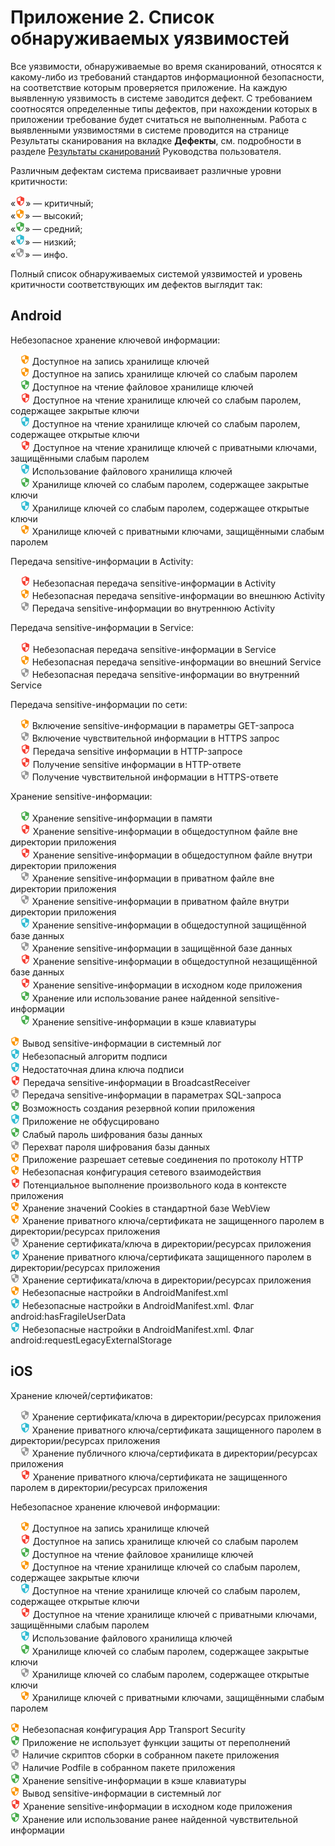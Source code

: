 # Приложение 2. Список обнаруживаемых уязвимостей

  <p>Все уязвимости, обнаруживаемые во время сканирований, относятся к какому-либо из требований стандартов информационной безопасности, на соответствие которым проверяется приложение. На каждую выявленную уязвимость в системе заводится дефект. С требованием соотносятся определенные типы дефектов, при нахождении которых в приложении требование будет считаться не выполненным. Работа с выявленными уязвимостями в системе проводится на странице Результаты сканирования на вкладке <strong>Дефекты</strong>, см. подробности в разделе <a href="../ug/rezultaty_skanirovanij.htm">Результаты сканирований</a> Руководства пользователя.</p>
  <p>Различным дефектам система присваивает различные уровни критичности:</p>
  <p>«<img src="assets/images/image.png" />» — критичный;<br />
    «<img height="17" src="assets/images/image1.png" width="15" />» — высокий;<br />
    «<img src="assets/images/image2.png" />» — средний;<br />
    «<img height="18" src="assets/images/image3.png" width="15" />» — низкий;<br />
    «<img src="assets/images/image4.png" />» — инфо.</p>
  <p>Полный список обнаруживаемых системой уязвимостей и уровень критичности соответствующих им дефектов выглядит так:</p>
  <h2>Android</h2>
  <p>Небезопасное хранение ключевой информации:</p>
  <p>    <img height="17" src="assets/images/image1.png" width="15" /> Доступное на запись хранилище ключей<br />
        <img height="17" src="assets/images/image1.png" width="15" /> Доступное на запись хранилище ключей со слабым паролем<br />
        <img src="assets/images/image2.png" /> Доступное на чтение файловое хранилище ключей<br />
        <img src="assets/images/image.png" /> Доступное на чтение хранилище ключей со слабым паролем, содержащее закрытые ключи<br />
        <img height="18" src="assets/images/image3.png" width="15" /> Доступное на чтение хранилище ключей со слабым паролем, содержащее открытые ключи<br />
        <img height="18" src="assets/images/image.png" width="16" /> Доступное на чтение хранилище ключей с приватными ключами, защищёнными слабым паролем<br />
        <img height="18" src="assets/images/image3.png" width="15" /> Использование файлового хранилища ключей<br />
        <img src="assets/images/image2.png" /> Хранилище ключей со слабым паролем, содержащее закрытые ключи<br />
        <img height="18" src="assets/images/image3.png" width="15" /> Хранилище ключей со слабым паролем, содержащее открытые ключи<br />
        <img height="17" src="assets/images/image1.png" width="15" /> Хранилище ключей с приватными ключами, защищёнными слабым паролем</p>
  <p>Передача sensitive-информации в Activity:</p>
  <p>    <img height="18" src="assets/images/image.png" width="16" /> Небезопасная передача sensitive-информации в Activity<br />
        <img height="17" src="assets/images/image1.png" width="15" /> Небезопасная передача sensitive-информации во внешнюю Activity<br />
        <img src="assets/images/image4.png" /> Передача sensitive-информации во внутреннюю Activity</p>
  <p>Передача sensitive-информации в Service:</p>
  <p>    <img height="18" src="assets/images/image.png" width="16" /> Небезопасная передача sensitive-информации в Service<br />
        <img height="17" src="assets/images/image1.png" width="15" /> Небезопасная передача sensitive-информации во внешний Service<br />
        <img src="assets/images/image4.png" /> Небезопасная передача sensitive-информации во внутренний Service</p>
  <p>Передача sensitive-информации по сети:</p>
  <p>    <img height="17" src="assets/images/image1.png" width="15" /> Включение sensitive-информации в параметры GET-запроса<br />
        <img src="assets/images/image4.png" /> Включение чувствительной информации в HTTPS запрос<br />
        <img height="18" src="assets/images/image.png" width="16" /> Передача sensitive информации в HTTP-запросе<br />
        <img height="18" src="assets/images/image.png" width="16" /> Получение sensitive информации в HTTP-ответе<br />
        <img src="assets/images/image4.png" /> Получение чувствительной информации в HTTPS-ответе</p>
  <p>Хранение sensitive-информации:</p>
  <p>    <img src="assets/images/image2.png" /> Хранение sensitive-информации в памяти<br />
        <img height="18" src="assets/images/image.png" width="16" /> Хранение sensitive-информации в общедоступном файле вне директории приложения<br />
        <img height="18" src="assets/images/image.png" width="16" /> Хранение sensitive-информации в общедоступном файле внутри директории приложения<br />
        <img src="assets/images/image4.png" /> Хранение sensitive-информации в приватном файле вне директории приложения<br />
        <img src="assets/images/image4.png" /> Хранение sensitive-информации в приватном файле внутри директории приложения<br />
        <img height="18" src="assets/images/image3.png" width="15" /> Хранение sensitive-информации в общедоступной защищённой базе данных<br />
        <img src="assets/images/image4.png" /> Хранение sensitive-информации в защищённой базе данных<br />
        <img height="18" src="assets/images/image.png" width="16" /> Хранение sensitive-информации в общедоступной незащищённой базе данных<br />
        <img height="18" src="assets/images/image.png" width="16" /> Хранение sensitive-информации в исходном коде приложения<br />
        <img src="assets/images/image2.png" /> Хранение или использование ранее найденной sensitive-информации<br />
        <img src="assets/images/image2.png" /> Хранение sensitive-информации в кэше клавиатуры</p>
  <p><img height="17" src="assets/images/image1.png" width="15" /> Вывод sensitive-информации в системный лог<br />
    <img height="18" src="assets/images/image3.png" width="15" /> Небезопасный алгоритм подписи<br />
    <img height="18" src="assets/images/image3.png" width="15" /> Недостаточная длина ключа подписи<br />
    <img height="18" src="assets/images/image.png" width="16" /> Передача sensitive-информации в BroadcastReceiver<br />
    <img src="assets/images/image4.png" /> Передача sensitive-информации в параметрах SQL-запроса<br />
    <img src="assets/images/image2.png" /> Возможность создания резервной копии приложения<br />
    <img height="18" src="assets/images/image3.png" width="15" /> Приложение не обфусцировано<br />
    <img src="assets/images/image2.png" /> Слабый пароль шифрования базы данных<br />
    <img src="assets/images/image4.png" /> Перехват пароля шифрования базы данных<br />
    <img height="17" src="assets/images/image1.png" width="15" /> Приложение разрешает сетевые соединения по протоколу HTTP<br />
    <img height="17" src="assets/images/image1.png" style="cursor: nwse-resize;" width="15" /> Небезопасная конфигурация сетевого взаимодействия<br />
    <img height="18" src="assets/images/image.png" width="16" /> Потенциальное выполнение произвольного кода в контексте приложения<br />
    <img height="17" src="assets/images/image1.png" style="cursor: nwse-resize;" width="15" /> Хранение значений Cookies в стандартной базе WebView<br />
    <img height="17" src="assets/images/image1.png" style="cursor: nwse-resize;" width="15" /> Хранение приватного ключа/сертификата не защищенного паролем в директории/ресурсах приложения<br />
    <img src="assets/images/image4.png" /> Хранение сертификата/ключа в директории/ресурсах приложения<br />
    <img height="18" src="assets/images/image3.png" width="15" /> Хранение приватного ключа/сертификата защищенного паролем в директории/ресурсах приложения<br />
    <img src="assets/images/image4.png" /> Хранение сертификата/ключа в директории/ресурсах приложения<br />
    <img height="17" src="assets/images/image1.png" style="cursor: nwse-resize;" width="15" /> Небезопасные настройки в AndroidManifest.xml<br />
    <img height="18" src="assets/images/image3.png" width="15" /> Небезопасные настройки в AndroidManifest.xml. Флаг android:hasFragileUserData<br />
    <img height="18" src="assets/images/image3.png" width="15" /> Небезопасные настройки в AndroidManifest.xml. Флаг android:requestLegacyExternalStorage
  </p>
  <h2>iOS</h2>
  <p>Хранение ключей/сертификатов:</p>
  <p>    <img src="assets/images/image4.png" /> Хранение сертификата/ключа в директории/ресурсах приложения<br />
        <img height="18" src="assets/images/image3.png" width="15" /> Хранение приватного ключа/сертификата защищенного паролем в директории/ресурсах приложения<br />
        <img src="assets/images/image4.png" /> Хранение публичного ключа/сертификата в директории/ресурсах приложения<br />
        <img height="18" src="assets/images/image.png" width="16" /> Хранение приватного ключа/сертификата не защищенного паролем в директории/ресурсах приложения</p>
  <p>Небезопасное хранение ключевой информации:</p>
  <p>    <img height="17" src="assets/images/image1.png" style="cursor: nwse-resize;" width="15" /> Доступное на запись хранилище ключей<br />
        <img height="18" src="assets/images/image.png" width="16" /> Доступное на запись хранилище ключей со слабым паролем<br />
        <img src="assets/images/image2.png" /> Доступное на чтение файловое хранилище ключей<br />
        <img height="17" src="assets/images/image1.png" style="cursor: nwse-resize;" width="15" /> Доступное на чтение хранилище ключей со слабым паролем, содержащее закрытые ключи<br />
        <img height="18" src="assets/images/image3.png" width="15" /> Доступное на чтение хранилище ключей со слабым паролем, содержащее открытые ключи<br />
        <img height="18" src="assets/images/image.png" width="16" /> Доступное на чтение хранилище ключей с приватными ключами, защищёнными слабым паролем<br />
        <img height="18" src="assets/images/image3.png" width="15" /> Использование файлового хранилища ключей<br />
        <img src="assets/images/image2.png" /> Хранилище ключей со слабым паролем, содержащее закрытые ключи<br />
        <img src="assets/images/image4.png" /> Хранилище ключей со слабым паролем, содержащее открытые ключи<br />
        <img height="17" src="assets/images/image1.png" style="cursor: nwse-resize;" width="15" /> Хранилище ключей с приватными ключами, защищёнными слабым паролем</p>
  <p><img height="17" src="assets/images/image1.png" style="cursor: nwse-resize;" width="15" /> Небезопасная конфигурация App Transport Security<br />
    <img src="assets/images/image2.png" /> Приложение не использует функции защиты от переполнений<br />
    <img src="assets/images/image4.png" /> Наличие скриптов сборки в собранном пакете приложения<br />
    <img src="assets/images/image4.png" /> Наличие Podfile в собранном пакете приложения<br />
    <img src="assets/images/image2.png" /> Хранение sensitive-информации в кэше клавиатуры<br />
    <img height="17" src="assets/images/image1.png" style="cursor: nwse-resize;" width="15" /> Вывод sensitive-информации в системный лог<br />
    <img height="18" src="assets/images/image.png" width="16" /> Хранение sensitive-информации в исходном коде приложения<br />
    <img src="assets/images/image2.png" /> Хранение или использование ранее найденной чувствительной информации
  </p>
  <p> </p>
</body>
</html>